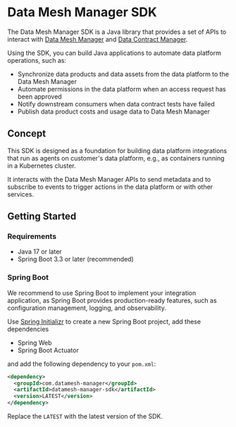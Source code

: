 Data Mesh Manager SDK
======================

The Data Mesh Manager SDK is a Java library that provides a set of APIs to interact with  [Data Mesh Manager](https://datamesh-manager.com) and [Data Contract Manager](https://datacontract-manager.com).

Using the SDK, you can build Java applications to automate data platform operations, such as:

- Synchronize data products and data assets from the data platform to the Data Mesh Manager
- Automate permissions in the data platform when an access request has been approved
- Notify downstream consumers when data contract tests have failed
- Publish data product costs and usage data to Data Mesh Manager

Concept
-------

This SDK is designed as a foundation for building data platform integrations that run as agents on customer's data platform, e.g., as containers running in a Kubernetes cluster. 

It interacts with the Data Mesh Manager APIs to send metadata and to subscribe to events to trigger actions in the data platform or with other services.

Getting Started
---

### Requirements

- Java 17 or later
- Spring Boot 3.3 or later (recommended)

### Spring Boot

We recommend to use Spring Boot to implement your integration application, as Spring Boot provides production-ready features, such as configuration management, logging, and observability.

Use [Spring Initializr](https://start.spring.io/) to create a new Spring Boot project, add these dependencies

- Spring Web
- Spring Boot Actuator

and add the following dependency to your `pom.xml`:

```xml
<dependency>
  <groupId>com.datamesh-manager</groupId>
  <artifactId>datamesh-manager-sdk</artifactId>
  <version>LATEST</version>
</dependency>
```

Replace the `LATEST` with the latest version of the SDK.
